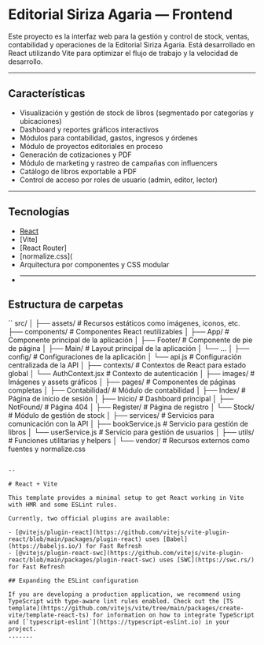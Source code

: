 # Editorial Siriza Agaria — Frontend

Este proyecto es la interfaz web para la gestión y control de stock, ventas, contabilidad y operaciones de la Editorial Siriza Agaria. Está desarrollado en React utilizando Vite para optimizar el flujo de trabajo y la velocidad de desarrollo.

---

## **Características**

- Visualización y gestión de stock de libros (segmentado por categorías y ubicaciones)
- Dashboard y reportes gráficos interactivos
- Módulos para contabilidad, gastos, ingresos y órdenes
- Módulo de proyectos editoriales en proceso
- Generación de cotizaciones y PDF
- Módulo de marketing y rastreo de campañas con influencers
- Catálogo de libros exportable a PDF
- Control de acceso por roles de usuario (admin, editor, lector)

---

## **Tecnologías**

- [React](https://react.dev/)
- [Vite]
- [React Router]
- [normalize.css](
- Arquitectura por componentes y CSS modular
- ***

## **Estructura de carpetas**

``
src/
│
├── assets/ # Recursos estáticos como imágenes, iconos, etc.
├── components/ # Componentes React reutilizables
│ ├── App/ # Componente principal de la aplicación
│ ├── Footer/ # Componente de pie de página
│ ├── Main/ # Layout principal de la aplicación
│ └── ...
│
├── config/ # Configuraciones de la aplicación
│ └── api.js # Configuración centralizada de la API
│
├── contexts/ # Contextos de React para estado global
│ └── AuthContext.jsx # Contexto de autenticación
│
├── images/ # Imágenes y assets gráficos
│
├── pages/ # Componentes de páginas completas
│ ├── Contabilidad/ # Módulo de contabilidad
│ ├── Index/ # Página de inicio de sesión
│ ├── Inicio/ # Dashboard principal
│ ├── NotFound/ # Página 404
│ ├── Register/ # Página de registro
│ └── Stock/ # Módulo de gestión de stock
│
├── services/ # Servicios para comunicación con la API
│ ├── bookService.js # Servicio para gestión de libros
│ └── userService.js # Servicio para gestión de usuarios
│
├── utils/ # Funciones utilitarias y helpers
│
└── vendor/ # Recursos externos como fuentes y normalize.css

```

--

# React + Vite

This template provides a minimal setup to get React working in Vite with HMR and some ESLint rules.

Currently, two official plugins are available:

- [@vitejs/plugin-react](https://github.com/vitejs/vite-plugin-react/blob/main/packages/plugin-react) uses [Babel](https://babeljs.io/) for Fast Refresh
- [@vitejs/plugin-react-swc](https://github.com/vitejs/vite-plugin-react/blob/main/packages/plugin-react-swc) uses [SWC](https://swc.rs/) for Fast Refresh

## Expanding the ESLint configuration

If you are developing a production application, we recommend using TypeScript with type-aware lint rules enabled. Check out the [TS template](https://github.com/vitejs/vite/tree/main/packages/create-vite/template-react-ts) for information on how to integrate TypeScript and [`typescript-eslint`](https://typescript-eslint.io) in your project.
.......

```
